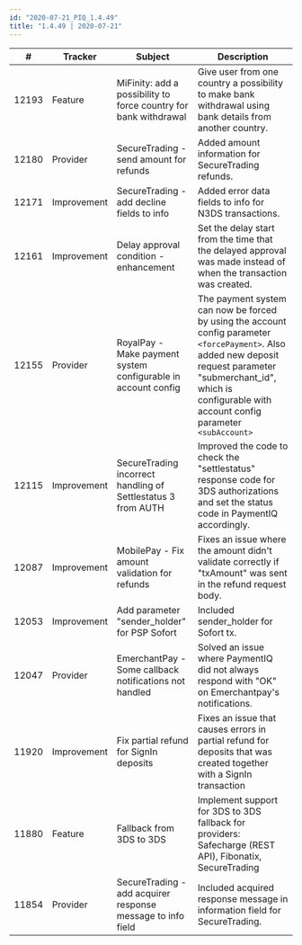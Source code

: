 ```yaml
--- 
id: "2020-07-21_PIQ_1.4.49"
title: "1.4.49 | 2020-07-21"
--- 
```



| #     | Tracker     | Subject                                                            | Description                                                                                                                                                                                                                               |
|-------|-------------|--------------------------------------------------------------------|-------------------------------------------------------------------------------------------------------------------------------------------------------------------------------------------------------------------------------------------|
| 12193 | Feature     | MiFinity: add a possibility to force country for bank   withdrawal | Give user from one country a possibility to make bank withdrawal using bank details from another country.                                                                                                                               |
| 12180 | Provider    | SecureTrading - send amount for refunds                            | Added amount information for SecureTrading refunds.                                                                                                                                                                                                   |
| 12171 | Improvement | SecureTrading -    add decline fields to info                      | Added error data fields to info for N3DS transactions.                                                                                                                                                                                  |
| 12161 | Improvement | Delay approval condition - enhancement                             | Set the delay start from the time that the delayed approval was made instead of when the transaction was   created.                                                                                                                     |
| 12155 | Provider    | RoyalPay - Make payment system configurable in   account config    | The payment system can now be forced by using the account config parameter `<forcePayment>`.      Also added new deposit request parameter "submerchant_id", which   is configurable with account config parameter `<subAccount>`       |
| 12115 | Improvement | SecureTrading incorrect handling of Settlestatus 3   from AUTH     | Improved the code to check the "settlestatus" response code for 3DS authorizations and set the   status code in PaymentIQ accordingly.                                                                                                  |
| 12087 | Improvement | MobilePay - Fix amount validation for refunds                      | Fixes an issue where the amount didn't validate correctly if "txAmount" was sent in the refund   request body.                                                                                                                          |
| 12053 | Improvement | Add parameter "sender_holder" for PSP   Sofort                     | Included sender_holder for Sofort tx.                                                                                                                                                                                                   |
| 12047 | Provider    | EmerchantPay - Some callback notifications not   handled           | Solved an issue where PaymentIQ did not always respond with "OK" on Emerchantpay's notifications.                                                                                                                                       |
| 11920 | Improvement | Fix partial refund for SignIn deposits                             | Fixes an issue that causes errors in partial refund for deposits that was created together with a SignIn   transaction                                                                                                                  |
| 11880 | Feature     | Fallback from 3DS to 3DS                                           | Implement support for 3DS to 3DS fallback for providers: Safecharge (REST API), Fibonatix, SecureTrading                                                                                                                                |
| 11854 | Provider    | SecureTrading - add acquirer response message to info   field      | Included acquired response message in information field for SecureTrading.                                                                                                                                                              |